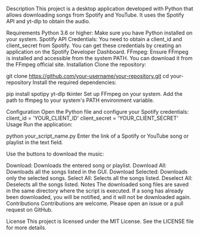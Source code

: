 Description
This project is a desktop application developed with Python that allows downloading songs from Spotify and YouTube. It uses the Spotify API and yt-dlp to obtain the audio.

Requirements
Python 3.6 or higher: Make sure you have Python installed on your system.
Spotify API Credentials: You need to obtain a client_id and client_secret from Spotify. You can get these credentials by creating an application on the Spotify Developer Dashboard.
FFmpeg: Ensure FFmpeg is installed and accessible from the system PATH. You can download it from the FFmpeg official site.
Installation
Clone the repository:

git clone https://github.com/your-username/your-repository.git
cd your-repository
Install the required dependencies:


pip install spotipy yt-dlp tkinter
Set up FFmpeg on your system. Add the path to ffmpeg to your system's PATH environment variable.

Configuration
Open the Python file and configure your Spotify credentials:
client_id = 'YOUR_CLIENT_ID'
client_secret = 'YOUR_CLIENT_SECRET'
Usage
Run the application:

python your_script_name.py
Enter the link of a Spotify or YouTube song or playlist in the text field.

Use the buttons to download the music:

Download: Downloads the entered song or playlist.
Download All: Downloads all the songs listed in the GUI.
Download Selected: Downloads only the selected songs.
Select All: Selects all the songs listed.
Deselect All: Deselects all the songs listed.
Notes
The downloaded song files are saved in the same directory where the script is executed.
If a song has already been downloaded, you will be notified, and it will not be downloaded again.
Contributions
Contributions are welcome. Please open an issue or a pull request on GitHub.

License
This project is licensed under the MIT License. See the LICENSE file for more details.
